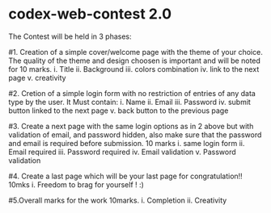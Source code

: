 # codex-web-contest 2.0
The Contest will be held in 3 phases:

#1. Creation of a simple cover/welcome page with the theme of your choice.
    The quality of the theme and design choosen is important and will be noted for 10 marks.
      i. Title
      ii. Background
      iii. colors combination
      iv. link to the next page
      v. creativity
      
#2. Cretion of a simple login form with no restriction of entries of any data type by the user. It Must contain:
      i. Name
      ii. Email
      iii. Password
      iv. submit button linked to the next page
      v. back button to the previous page
      
#3. Create a next page with the same login options as in 2 above but with validation of email, and password hidden, also make sure that the password and email is required before submission. 10 marks
      i. same login form
      ii. Email required
      iii. Password required
      iv. Email validation
      v. Password validation
      
#4. Create a last page which will be your last page for congratulation!! 10mks
      i. Freedom to brag for yourself ! :)
      
#5.Overall marks for the work 10marks.
      i. Completion
      ii. Creativity 
